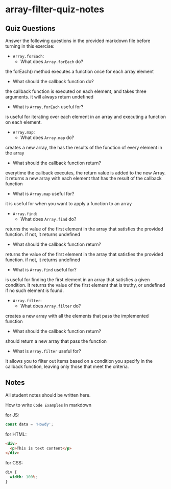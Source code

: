 # array-filter-quiz-notes

## Quiz Questions

Answer the following questions in the provided markdown file before turning in this exercise:

- `Array.forEach`:
  - What does `Array.forEach` do?

the forEach() method executes a function once for each array element

- What should the callback function do?

the callback function is executed on each element, and takes three arguments. it will always return undefined

- What is `Array.forEach` useful for?

is useful for iterating over each element in an array and executing a function on each element.

- `Array.map`:
  - What does `Array.map` do?

creates a new array, the has the results of the function of every element in the array

- What should the callback function return?

everytime the callback executes, the return value is added to the new Array. it returns a new array with each element that has the result of the callback function

- What is `Array.map` useful for?

it is useful for when you want to apply a function to an array

- `Array.find`:
  - What does `Array.find` do?

returns the value of the first element in the array that satisfies the provided function. if not, it returns undefined

- What should the callback function return?

returns the value of the first element in the array that satisfies the provided function. if not, it returns undefined

- What is `Array.find` useful for?

is useful for finding the first element in an array that satisfies a given condition. It returns the value of the first element that is truthy, or undefined if no such element is found.

- `Array.filter`:
  - What does `Array.filter` do?

creates a new array with all the elements that pass the implemented function

- What should the callback function return?

should return a new array that pass the function

- What is `Array.filter` useful for?

It allows you to filter out items based on a condition you specify in the callback function, leaving only those that meet the criteria.

## Notes

All student notes should be written here.

How to write `Code Examples` in markdown

for JS:

```javascript
const data = 'Howdy';
```

for HTML:

```html
<div>
  <p>This is text content</p>
</div>
```

for CSS:

```css
div {
  width: 100%;
}
```
